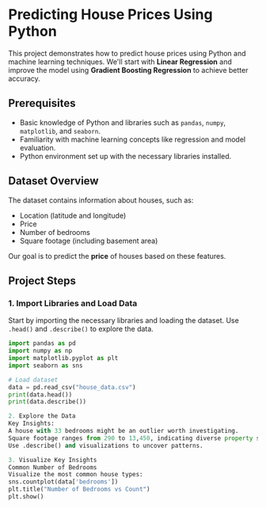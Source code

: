# Predicting House Prices Using Python

This project demonstrates how to predict house prices using Python and machine learning techniques. We'll start with **Linear Regression** and improve the model using **Gradient Boosting Regression** to achieve better accuracy.

## Prerequisites

- Basic knowledge of Python and libraries such as `pandas`, `numpy`, `matplotlib`, and `seaborn`.
- Familiarity with machine learning concepts like regression and model evaluation.
- Python environment set up with the necessary libraries installed.

## Dataset Overview

The dataset contains information about houses, such as:
- Location (latitude and longitude)
- Price
- Number of bedrooms
- Square footage (including basement area)

Our goal is to predict the **price** of houses based on these features.

## Project Steps

### 1. Import Libraries and Load Data

Start by importing the necessary libraries and loading the dataset. Use `.head()` and `.describe()` to explore the data.

```python
import pandas as pd
import numpy as np
import matplotlib.pyplot as plt
import seaborn as sns

# Load dataset
data = pd.read_csv("house_data.csv")
print(data.head())
print(data.describe())

2. Explore the Data
Key Insights:
A house with 33 bedrooms might be an outlier worth investigating.
Square footage ranges from 290 to 13,450, indicating diverse property sizes.
Use .describe() and visualizations to uncover patterns.

3. Visualize Key Insights
Common Number of Bedrooms
Visualize the most common house types:
sns.countplot(data['bedrooms'])
plt.title("Number of Bedrooms vs Count")
plt.show()
